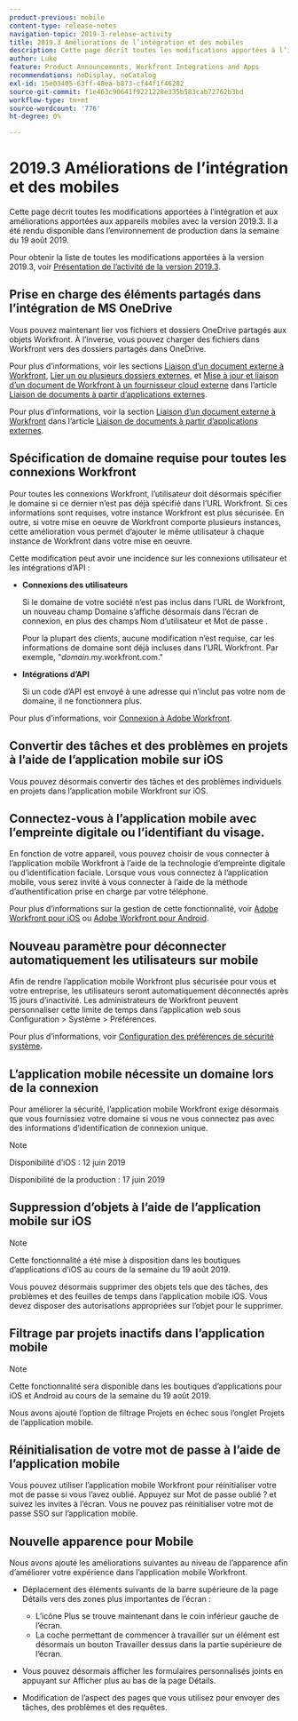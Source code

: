 ```yaml
---
product-previous: mobile
content-type: release-notes
navigation-topic: 2019-3-release-activity
title: 2019.3 Améliorations de l’intégration et des mobiles
description: Cette page décrit toutes les modifications apportées à l’intégration et aux améliorations apportées aux appareils mobiles avec la version 2019.3. Il a été rendu disponible dans l’environnement de production dans la semaine du 19 août 2019.
author: Luke
feature: Product Announcements, Workfront Integrations and Apps
recommendations: noDisplay, noCatalog
exl-id: 15e03405-63ff-48ea-b873-cf44f1f46282
source-git-commit: f1e463c90641f9221228e335b583cab72762b3bd
workflow-type: tm+mt
source-wordcount: '776'
ht-degree: 0%

---
```


# 2019.3 Améliorations de l’intégration et des mobiles

Cette page décrit toutes les modifications apportées à l’intégration et aux améliorations apportées aux appareils mobiles avec la version 2019.3. Il a été rendu disponible dans l’environnement de production dans la semaine du 19 août 2019.

Pour obtenir la liste de toutes les modifications apportées à la version 2019.3, voir [Présentation de l’activité de la version 2019.3](../../../../product-announcements/product-releases/quarterly-release-archive/2019.3-release-activity/2019-3-release-activity-overview.md).

## Prise en charge des éléments partagés dans l’intégration de MS OneDrive

Vous pouvez maintenant lier vos fichiers et dossiers OneDrive partagés aux objets Workfront. À l’inverse, vous pouvez charger des fichiers dans Workfront vers des dossiers partagés dans OneDrive.

Pour plus d’informations, voir les sections [Liaison d’un document externe à Workfront](../../../../documents/adding-documents-to-workfront/link-documents-from-external-apps.md#linking-existing-documents), [Lier un ou plusieurs dossiers externes](../../../../documents/adding-documents-to-workfront/link-documents-from-external-apps.md#linking-a-folder), et [Mise à jour et liaison d’un document de Workfront à un fournisseur cloud externe](../../../../documents/adding-documents-to-workfront/link-documents-from-external-apps.md#sending-documents) dans l’article [Liaison de documents à partir d’applications externes](../../../../documents/adding-documents-to-workfront/link-documents-from-external-apps.md).

Pour plus d’informations, voir la section [Liaison d’un document externe à Workfront](../../../../documents/adding-documents-to-workfront/link-documents-from-external-apps.md#linking-existing-documents) dans l’article [Liaison de documents à partir d’applications externes](../../../../documents/adding-documents-to-workfront/link-documents-from-external-apps.md).

## Spécification de domaine requise pour toutes les connexions Workfront

Pour toutes les connexions Workfront, l’utilisateur doit désormais spécifier le domaine si ce dernier n’est pas déjà spécifié dans l’URL Workfront. Si ces informations sont requises, votre instance Workfront est plus sécurisée. En outre, si votre mise en oeuvre de Workfront comporte plusieurs instances, cette amélioration vous permet d’ajouter le même utilisateur à chaque instance de Workfront dans votre mise en oeuvre.

Cette modification peut avoir une incidence sur les connexions utilisateur et les intégrations d’API :

* **Connexions des utilisateurs**

  Si le domaine de votre société n’est pas inclus dans l’URL de Workfront, un nouveau champ Domaine s’affiche désormais dans l’écran de connexion, en plus des champs Nom d’utilisateur et Mot de passe .

  Pour la plupart des clients, aucune modification n’est requise, car les informations de domaine sont déjà incluses dans l’URL Workfront. Par exemple, &quot;*domain*.my.workfront.com.&quot;

* **Intégrations d’API**

  Si un code d’API est envoyé à une adresse qui n’inclut pas votre nom de domaine, il ne fonctionnera plus.

Pour plus d’informations, voir [Connexion à Adobe Workfront](../../../../workfront-basics/manage-your-account-and-profile/managing-your-workfront-account/log-in-to-workfront.md).

## Convertir des tâches et des problèmes en projets à l’aide de l’application mobile sur iOS

Vous pouvez désormais convertir des tâches et des problèmes individuels en projets dans l’application mobile Workfront sur iOS.

## Connectez-vous à l’application mobile avec l’empreinte digitale ou l’identifiant du visage.

En fonction de votre appareil, vous pouvez choisir de vous connecter à l’application mobile Workfront à l’aide de la technologie d’empreinte digitale ou d’identification faciale. Lorsque vous vous connectez à l’application mobile, vous serez invité à vous connecter à l’aide de la méthode d’authentification prise en charge par votre téléphone.

Pour plus d’informations sur la gestion de cette fonctionnalité, voir [Adobe Workfront pour iOS](../../../../workfront-basics/mobile-apps/using-the-workfront-mobile-app/workfront-for-ios.md) ou [Adobe Workfront pour Android](../../../../workfront-basics/mobile-apps/using-the-workfront-mobile-app/workfront-for-android.md).

## Nouveau paramètre pour déconnecter automatiquement les utilisateurs sur mobile

Afin de rendre l’application mobile Workfront plus sécurisée pour vous et votre entreprise, les utilisateurs seront automatiquement déconnectés après 15 jours d’inactivité. Les administrateurs de Workfront peuvent personnaliser cette limite de temps dans l’application web sous Configuration > Système > Préférences.

Pour plus d’informations, voir [Configuration des préférences de sécurité système](../../../../administration-and-setup/manage-workfront/security/configure-security-preferences.md).

## L’application mobile nécessite un domaine lors de la connexion

Pour améliorer la sécurité, l’application mobile Workfront exige désormais que vous fournissiez votre domaine si vous ne vous connectez pas avec des informations d’identification de connexion unique.

>[!NOTE]
>
>Disponibilité d’iOS : 12 juin 2019
>
>Disponibilité de la production : 17 juin 2019

## Suppression d’objets à l’aide de l’application mobile sur iOS

>[!NOTE]
>
>Cette fonctionnalité a été mise à disposition dans les boutiques d’applications d’iOS au cours de la semaine du 19 août 2019.

Vous pouvez désormais supprimer des objets tels que des tâches, des problèmes et des feuilles de temps dans l’application mobile iOS. Vous devez disposer des autorisations appropriées sur l’objet pour le supprimer.

## Filtrage par projets inactifs dans l’application mobile

>[!NOTE]
>
>Cette fonctionnalité sera disponible dans les boutiques d’applications pour iOS et Android au cours de la semaine du 19 août 2019.

Nous avons ajouté l’option de filtrage Projets en échec sous l’onglet Projets de l’application mobile.

## Réinitialisation de votre mot de passe à l’aide de l’application mobile

Vous pouvez utiliser l’application mobile Workfront pour réinitialiser votre mot de passe si vous l’avez oublié. Appuyez sur Mot de passe oublié ? et suivez les invites à l’écran. Vous ne pouvez pas réinitialiser votre mot de passe SSO sur l’application mobile.

## Nouvelle apparence pour Mobile

Nous avons ajouté les améliorations suivantes au niveau de l’apparence afin d’améliorer votre expérience dans l’application mobile Workfront.

* Déplacement des éléments suivants de la barre supérieure de la page Détails vers des zones plus importantes de l’écran :

   * L’icône Plus se trouve maintenant dans le coin inférieur gauche de l’écran.
   * La coche permettant de commencer à travailler sur un élément est désormais un bouton Travailler dessus dans la partie supérieure de l’écran.

* Vous pouvez désormais afficher les formulaires personnalisés joints en appuyant sur Afficher plus au bas de la page Détails.
* Modification de l’aspect des pages que vous utilisez pour envoyer des tâches, des problèmes et des requêtes.

